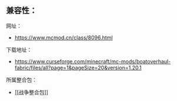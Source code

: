 兼容性：
- 

网址：
- https://www.mcmod.cn/class/8096.html

下载地址：
- https://www.curseforge.com/minecraft/mc-mods/boatoverhaul-fabric/files/all?page=1&pageSize=20&version=1.20.1

所属整合包：
- [[战争整合包]]